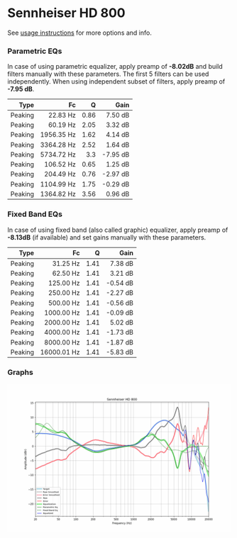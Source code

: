 # Sennheiser HD 800
See [usage instructions](https://github.com/jaakkopasanen/AutoEq#usage) for more options and info.

### Parametric EQs
In case of using parametric equalizer, apply preamp of **-8.02dB** and build filters manually
with these parameters. The first 5 filters can be used independently.
When using independent subset of filters, apply preamp of **-7.95 dB**.

| Type    | Fc         |    Q | Gain     |
|--------:|-----------:|-----:|---------:|
| Peaking | 22.83 Hz   | 0.86 | 7.50 dB  |
| Peaking | 60.19 Hz   | 2.05 | 3.32 dB  |
| Peaking | 1956.35 Hz | 1.62 | 4.14 dB  |
| Peaking | 3364.28 Hz | 2.52 | 1.64 dB  |
| Peaking | 5734.72 Hz | 3.3  | -7.95 dB |
| Peaking | 106.52 Hz  | 0.65 | 1.25 dB  |
| Peaking | 204.49 Hz  | 0.76 | -2.97 dB |
| Peaking | 1104.99 Hz | 1.75 | -0.29 dB |
| Peaking | 1364.82 Hz | 3.56 | 0.96 dB  |

### Fixed Band EQs
In case of using fixed band (also called graphic) equalizer, apply preamp of **-8.13dB**
(if available) and set gains manually with these parameters.

| Type    | Fc          |    Q | Gain     |
|--------:|------------:|-----:|---------:|
| Peaking | 31.25 Hz    | 1.41 | 7.38 dB  |
| Peaking | 62.50 Hz    | 1.41 | 3.21 dB  |
| Peaking | 125.00 Hz   | 1.41 | -0.54 dB |
| Peaking | 250.00 Hz   | 1.41 | -2.27 dB |
| Peaking | 500.00 Hz   | 1.41 | -0.56 dB |
| Peaking | 1000.00 Hz  | 1.41 | -0.09 dB |
| Peaking | 2000.00 Hz  | 1.41 | 5.02 dB  |
| Peaking | 4000.00 Hz  | 1.41 | -1.73 dB |
| Peaking | 8000.00 Hz  | 1.41 | -1.87 dB |
| Peaking | 16000.01 Hz | 1.41 | -5.83 dB |

### Graphs
![](./Sennheiser%20HD%20800.png)